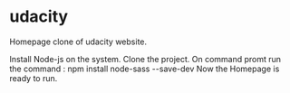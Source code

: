 # udacity
Homepage clone of udacity website.


Install Node-js on the system.
Clone the project.
On command promt run the command : npm install node-sass --save-dev
Now the Homepage is ready to run.
